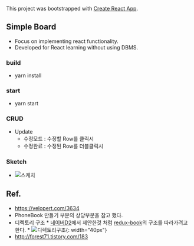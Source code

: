 This project was bootstrapped with [Create React App](https://github.com/facebook/create-react-app).

## Simple Board
* Focus on implementing react functionality.
* Developed for React learning without using DBMS.

### build
* yarn install

### start
* yarn start

### CRUD
* Update
  * 수정모드 : 수정할 Row를 클릭시
  * 수정완료 : 수정된 Row를 더블클릭시

### Sketch
* ![스케치](https://i.ibb.co/vhbdFf9/Board-Sketch.jpg=100x)

## Ref.
* https://velopert.com/3634
 * PhoneBook 만들기 부분의 상당부분을 참고 했다.
 * 디렉토리 구조
        * [네이버D2](https://d2.naver.com/helloworld/1848131)에서 제안한것 처럼 [redux-book](https://redux.js.org/advanced/example-reddit-api)의 구조를 따라가려고 한다.
        * ![디렉토리구조](https://i.ibb.co/cQJwkVC/2018-12-15-12-11-25.png){: width="40px"}
* http://forest71.tistory.com/183
